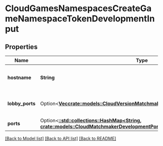 # CloudGamesNamespacesCreateGameNamespaceTokenDevelopmentInput

## Properties

Name | Type | Description | Notes
------------ | ------------- | ------------- | -------------
**hostname** | **String** | The hostname used for the token. | 
**lobby_ports** | Option<[**Vec<crate::models::CloudVersionMatchmakerLobbyGroupRuntimeDockerPort>**](CloudVersionMatchmakerLobbyGroupRuntimeDockerPort.md)> | **Deprecated** A list of docker ports. | [optional]
**ports** | Option<[**::std::collections::HashMap<String, crate::models::CloudMatchmakerDevelopmentPort>**](CloudMatchmakerDevelopmentPort.md)> |  | [optional]

[[Back to Model list]](../README.md#documentation-for-models) [[Back to API list]](../README.md#documentation-for-api-endpoints) [[Back to README]](../README.md)


